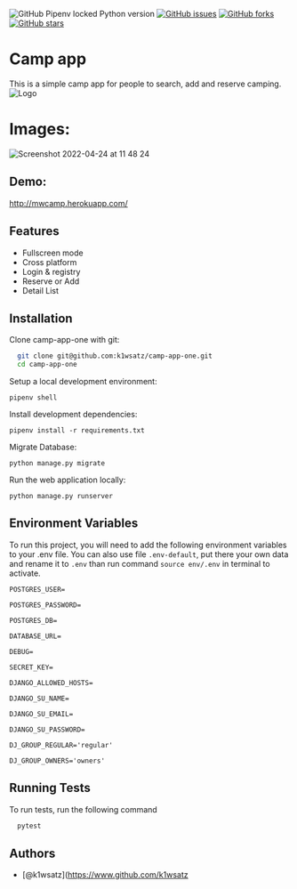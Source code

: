 ![GitHub Pipenv locked Python version](https://img.shields.io/github/pipenv/locked/python-version/k1wsatz/camp-app-one)
[![GitHub issues](https://img.shields.io/github/issues/k1wsatz/camp-app-one)](https://github.com/k1wsatz/camp-app-one/issues)
[![GitHub forks](https://img.shields.io/github/forks/k1wsatz/camp-app-one)](https://github.com/k1wsatz/camp-app-one/network)
[![GitHub stars](https://img.shields.io/github/stars/k1wsatz/camp-app-one)](https://github.com/k1wsatz/camp-app-one/stargazers)

# Camp app
This is a simple camp app for people to search, add and reserve camping.
![Logo](https://cdn4.iconfinder.com/data/icons/transportation-190/1000/camper_camper_car_camp_car_campsite_camper_van_bus-512.png)



# Images:
![Screenshot 2022-04-24 at 11 48 24](https://user-images.githubusercontent.com/98759136/164970647-a8b481ea-ac10-47bc-8f7b-bae597e270b4.png)

## Demo:
http://mwcamp.herokuapp.com/




## Features


- Fullscreen mode
- Cross platform
- Login & registry
- Reserve or Add
- Detail List



## Installation


Clone camp-app-one with git:

```bash
  git clone git@github.com:k1wsatz/camp-app-one.git
  cd camp-app-one
```

    
Setup a local development environment:

`pipenv shell`

Install development dependencies:

`pipenv install -r requirements.txt`

Migrate Database:

`python manage.py migrate`

Run the web application locally:

`python manage.py runserver`


## Environment Variables

To run this project, you will need to add the following environment variables to your .env file. You can also use file `.env-default`, put there your own data and rename it to `.env` than run command `source env/.env` in terminal to activate.

`POSTGRES_USER=`

`POSTGRES_PASSWORD=`

`POSTGRES_DB=`

`DATABASE_URL=`

`DEBUG=`

`SECRET_KEY=`

`DJANGO_ALLOWED_HOSTS=`

`DJANGO_SU_NAME=`

`DJANGO_SU_EMAIL=`

`DJANGO_SU_PASSWORD=`

`DJ_GROUP_REGULAR='regular'`

`DJ_GROUP_OWNERS='owners'`
## Running Tests

To run tests, run the following command

```bash
  pytest
```


## Authors

- [@k1wsatz](https://www.github.com/k1wsatz

